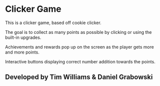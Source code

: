 # Clicker Game

This is a clicker game, based off cookie clicker. 

The goal is to collect as many points as possible by clicking or using the built-in upgrades.

Achievements and rewards pop up on the screen as the player gets more and more points.

Interactive buttons displaying correct number addition towards the points.

## Developed by Tim Williams & Daniel Grabowski